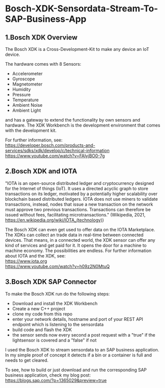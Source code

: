 # Bosch-XDK-Sensordata-Stream-To-SAP-Business-App


## 1.Bosch XDK Overview

The Bosch XDK is a Cross-Development-Kit to make any device an IoT device. 

The hardware comes with 8 Sensors:
* Accelerometer
* Gyroscope
* Magnetometer
* Humidity
* Pressure
* Temperature
* Ambient Noise
* Ambient Light

and has a gateway to extend the functionality by own sensors and hardware.
The XDK Workbench is the development environment that comes with the development kit.

For further information, see: \
https://developer.bosch.com/products-and-services/sdks/xdk/develop/c/technical-information \
https://www.youtube.com/watch?v=FAlyjBO0-7g

## 2.Bosch XDK and IOTA

"IOTA is an open-source distributed ledger and cryptocurrency designed for the Internet of things (IoT). It uses a directed acyclic graph to store transactions on its ledger, motivated by a potentially higher scalability over blockchain based distributed ledgers. IOTA does not use miners to validate transactions, instead, nodes that issue a new transaction on the network must approve two previous transactions. Transactions can therefore be issued without fees, facilitating microtransactions." (Wikipedia, 2021, https://en.wikipedia.org/wiki/IOTA_(technology))

The Bosch XDK can even get used to offer data on the IOTA Marketplace. The XDKs can collect an trade data in real-time between connected devices. That means, in a connected world, the XDK sensor can offer any kind of services and get paid for it. It opens the door for a machine to machine economy. The possibilities are endless.
For further information about IOTA and the XDK, see: \
https://www.iota.org \
https://www.youtube.com/watch?v=h09z2N0MtuQ

## 3.Bosch XDK SAP Connector

To make the Bosch XDK run do the following steps:
* Download and install the XDK Workbench
* Create a new C++ project
* clone my code from this repo
* enter your network details, hostname and port of your REST API endpoint which is listening to the sensordata
* build code and flash the XDK
* the sensor sends now every second a post request with a "true" if the lightsensor is covered and a "false" if not

I used the Bosch XDK to stream sensordata to an SAP business application. 
In my simple proof of concept it detects if a bin or a container is full and needs to get cleared.

To see, how to build or just download and run the corresponding SAP business application, check my blog post: \
https://blogs.sap.com/?p=1365029&preview=true
